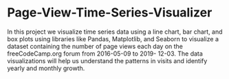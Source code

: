 # Page-View-Time-Series-Visualizer
In this project we visualize time series data using a line chart, bar 
chart, and box plots using libraries like Pandas, Matplotlib, and 
Seaborn to visualize a dataset containing the number of page views 
each day on the freeCodeCamp.org forum from 2016-05-09 to 2019-
12-03. The data visualizations will help us understand the patterns 
in visits and identify yearly and monthly growth.
